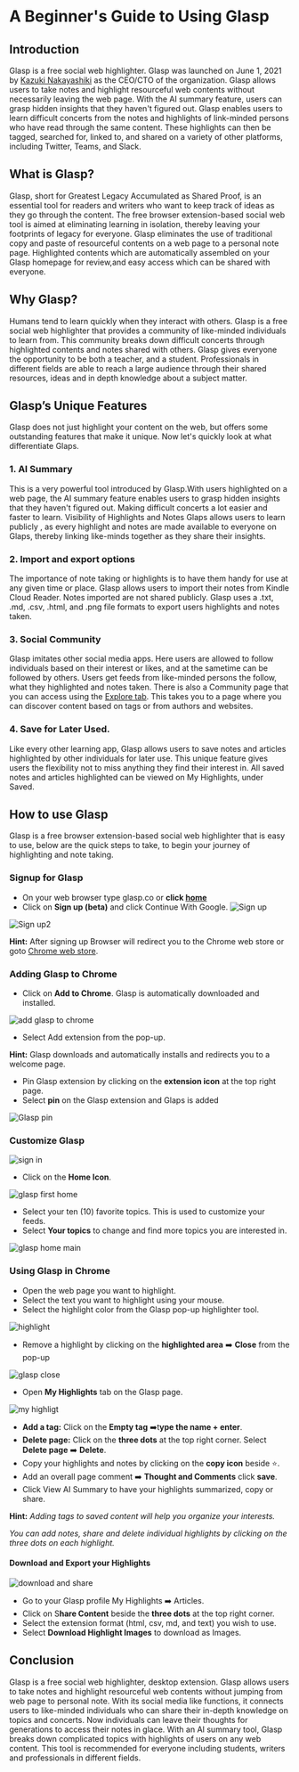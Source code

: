 # A Beginner's Guide to Using Glasp

## Introduction
Glasp is a free social web highlighter. Glasp was launched on June 1, 2021 by [Kazuki Nakayashiki](https://www.crunchbase.com/person/kazuki-nakayashiki) as the CEO/CTO of the organization. Glasp allows users to take notes and highlight resourceful  web contents without necessarily leaving the web page. With the AI summary feature, users can grasp hidden insights that they haven't figured out. Glasp enables users to learn difficult concerts from the notes and highlights of link-minded persons who have read through the same content. These highlights can then be tagged, searched for, linked to, and shared on a variety of other platforms, including Twitter, Teams, and Slack.

## What is Glasp?
Glasp, short for Greatest Legacy Accumulated as Shared Proof, is an essential tool for readers and writers who want to keep track of ideas as they go through the content. The free browser extension-based social web tool is aimed at eliminating learning in isolation, thereby leaving your footprints of legacy for everyone. Glasp eliminates the use of traditional copy and paste of resourceful contents on a web page to a personal note page. Highlighted contents which are automatically assembled on your Glasp homepage for review,and easy access which can be shared with everyone. 

## Why Glasp?
Humans tend to learn quickly when they interact with others. Glasp is a free social web highlighter that provides a community of like-minded individuals to learn from. This community breaks down difficult concerts through highlighted contents and notes shared with others. Glasp gives everyone the opportunity to be both a teacher, and a student. Professionals in different fields are able to reach a large audience through their shared resources, ideas and in depth knowledge about a subject matter. 

## Glasp’s Unique Features
Glasp does not just highlight your content on the web, but offers some outstanding features that make it unique. Now let's quickly  look at what differentiate Glaps.
### 1. AI Summary 
This is a very powerful tool introduced by Glasp.With users highlighted on a web page, the AI summary feature enables users to grasp hidden insights that they haven't figured out. Making difficult concerts a lot easier and faster to learn. 
Visibility of Highlights and Notes
Glaps allows users to learn publicly , as every highlight and notes are made available to everyone on Glaps, thereby linking like-minds together as they share their insights.
### 2. Import and export options
The importance of note taking or highlights is to have them handy for use at any given time or place. Glasp allows users to import their notes from Kindle Cloud Reader. Notes imported are not shared publicly.
Glasp uses a .txt, .md, .csv, .html, and .png file formats to export users highlights and notes taken. 

### 3. Social Community 
Glasp imitates other social media apps. Here users are allowed to follow individuals based on their interest or likes, and at the sametime can be followed by others. Users get feeds from like-minded persons the follow, what they highlighted and notes taken.
There is also a Community page that you can access using the [Explore tab](https://glasp.co/explore/). This takes you to a page where you can discover content based on tags or from authors and websites.

### 4. Save for Later Used.
Like every other learning app, Glasp allows users to save notes and articles highlighted by other individuals for later use. This unique feature gives users the flexibility not to miss anything they find their interest in.  All saved notes and articles highlighted can be viewed on My Highlights, under Saved.  

## How to use Glasp
Glasp is a free browser extension-based social web highlighter that is easy to use, below are the quick steps to take, to begin your journey of highlighting and note taking.

### Signup for Glasp
* On your web  browser type glasp.co or **click [home](https://glasp.co/)**
* Click on **Sign up (beta)** and click Continue With Google.
![Sign up](images\glasp%20signup.png)

![Sign up2](images/glasp%20signup%202.png)

**Hint:** After signing up Browser will redirect you to the Chrome web store or goto [Chrome web store](https://chrome.google.com/webstore/detail/glasp-social-web-highligh/blillmbchncajnhkjfdnincfndboieik). 

### Adding Glasp to Chrome
* Click on **Add to Chrome**. Glasp is automatically downloaded and installed. 

![add glasp to chrome](images/add%20glasp.png)
* Select Add extension from the pop-up.

**Hint:** Glasp downloads and automatically installs and redirects you to a welcome page.

* Pin Glasp extension by clicking on the **extension icon** at the top right page.
* Select **pin** on the Glasp extension and Glaps is added

![Glasp pin](images/glasp%20pin1.png)

### Customize Glasp

![sign in](images/glasp%20signin.png)


* Click on the **Home Icon**.

![glasp first home](images/glasp%20first%20home.png)

* Select your ten (10) favorite topics. This is used to customize your feeds. 
* Select  **Your topics** to change and find more topics you are interested in.

![glasp home main](images/glasp%20home%20main.png)

### Using Glasp in Chrome

* Open the web page you want to highlight. 
* Select the text you want to highlight using your mouse.
* Select the highlight color from the Glasp pop-up highlighter tool.

![highlight](images/glasp%20first%20highlight%202.png)

* Remove a highlight by clicking on the **highlighted area**  ➡️ **Close** from the pop-up

![glasp close](images/glasp%20close.png)

* Open **My Highlights** tab on the Glasp page.


![my highligt](images/annotely_image.png)

* **Add a tag:** Click on the **Empty tag** ➡️t**ype the name + enter**. 
* **Delete page:** Click on the  **three dots** at the top right corner. 
        Select **Delete page** ➡️ **Delete**. 
* Copy your highlights and notes by clicking on the **copy icon** beside ⭐.
* Add an overall page comment ➡️ **Thought and Comments** click **save**.
* Click View AI Summary to have your highlights summarized, copy or share.

**Hint:** *Adding tags to saved content will help you organize your interests.*

*You can add notes, share and delete individual highlights by clicking on the three dots on each highlight.*

#### Download and Export your Highlights

![download and share](images/glasp%20download%20and%20share.png)

* Go to your Glasp profile  My Highlights ➡️ Articles. 
* Click on S**hare Content** beside the **three dots** at the top right corner.
* Select the extension format (html, csv, md, and text) you wish to use.
* Select **Download Highlight Images** to download as Images.

## Conclusion 
Glasp is a free social web highlighter, desktop extension. Glasp allows users to take notes and highlight resourceful  web contents without jumping from web page to personal note. With its social media like functions, it connects users to like-minded individuals who can share their in-depth knowledge on topics and concerts. Now individuals can leave their thoughts for generations to access their notes in glace. With an AI summary tool, Glasp breaks down complicated topics with highlights of users on any web content. This tool is recommended for everyone including students, writers and professionals in different fields. 

